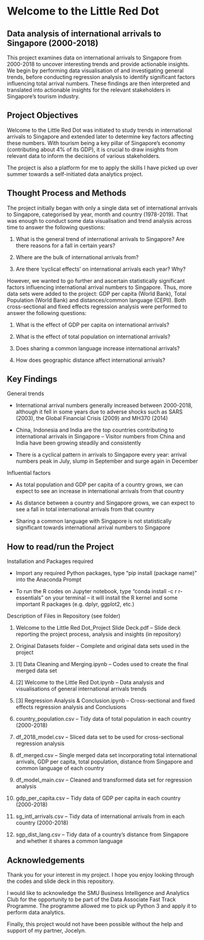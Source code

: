 # Welcome to the Little Red Dot
## Data analysis of international arrivals to Singapore (2000-2018)
This project examines data on international arrivals to Singapore from 2000-2018 to uncover interesting trends and provide actionable insights. We begin by performing data visualisation of and investigating general trends, before conducting regression analysis to identify significant factors influencing total arrival numbers. These findings are then interpreted and translated into actionable insights for the relevant stakeholders in Singapore’s tourism industry. 

## Project Objectives 
Welcome to the Little Red Dot was initiated to study trends in international arrivals to Singapore and extended later to determine key factors affecting these numbers. With tourism being a key pillar of Singapore’s economy (contributing about 4% of its GDP), it is crucial to draw insights from relevant data to inform the decisions of various stakeholders. 

The project is also a platform for me to apply the skills I have picked up over summer towards a self-initiated data analytics project. 

## Thought Process and Methods
The project initially began with only a single data set of international arrivals to Singapore, categorised by year, month and country (1978-2019). That was enough to conduct some data visualisation and trend analysis across time to answer the following questions: 

1.	What is the general trend of international arrivals to Singapore? Are there reasons for a fall in certain years? 

2.	Where are the bulk of international arrivals from?
3.	Are there ‘cyclical effects’ on international arrivals each year? Why? 

However, we wanted to go further and ascertain statistically significant factors influencing international arrival numbers to Singapore. Thus, more data sets were added to the project: GDP per capita (World Bank), Total Population (World Bank) and distances/common language (CEPII). Both cross-sectional and fixed effects regression analysis were performed to answer the following questions: 

1.	What is the effect of GDP per capita on international arrivals? 

2.	What is the effect of total population on international arrivals? 
3.	Does sharing a common language increase international arrivals? 
4.	How does geographic distance affect international arrivals? 

## Key Findings 
General trends
 - International arrival numbers generally increased between 2000-2018, although it fell in some years due to adverse shocks such as SARS (2003), the Global Financial Crisis (2009) and MH370 (2014) 
 
 - China, Indonesia and India are the top countries contributing to international arrivals in Singapore – Visitor numbers from China and India have been growing steadily and consistently
 - There is a cyclical pattern in arrivals to Singapore every year: arrival numbers peak in July, slump in September and surge again in December 

Influential factors
 - As total population and GDP per capita of a country grows, we can expect to see an increase in international arrivals from that country
 
 - As distance between a country and Singapore grows, we can expect to see a fall in total international arrivals from that country
 - Sharing a common language with Singapore is not statistically significant towards international arrival numbers to Singapore 

## How to read/run the Project 
Installation and Packages required
- Import any required Python packages, type “pip install (package name)” into the Anaconda Prompt 

- To run the R codes on Jupyter notebook, type “conda install -c r r-essentials” on your terminal – it will install the R kernel and some important R packages (e.g. dplyr, ggplot2, etc.)

Description of Files in Repository (see folder)
1.	Welcome to the Little Red Dot_Project Slide Deck.pdf – Slide deck reporting the project process, analysis and insights (in repository)

2.	Original Datasets folder – Complete and original data sets used in the project 
3.	[1] Data Cleaning and Merging.ipynb – Codes used to create the final merged data set 
4.	[2] Welcome to the Little Red Dot.ipynb – Data analysis and visualisations of general international arrivals trends 
5.	[3] Regression Analysis & Conclusion.ipynb – Cross-sectional and fixed effects regression analysis and Conclusions
6.	country_population.csv – Tidy data of total population in each country (2000-2018) 
7.	df_2018_model.csv – Sliced data set to be used for cross-sectional regression analysis
8.	df_merged.csv – Single merged data set incorporating total international arrivals, GDP per capita, total population, distance from Singapore and common language of each country 
9.	df_model_main.csv – Cleaned and transformed data set for regression analysis
10.	gdp_per_capita.csv – Tidy data of GDP per capita in each country (2000-2018) 
11.	sg_intl_arrivals.csv – Tidy data of international arrivals from in each country (2000-2018) 
12.	sgp_dist_lang.csv – Tidy data of a country’s distance from Singapore and whether it shares a common language

## Acknowledgements 
Thank you for your interest in my project. I hope you enjoy looking through the codes and slide deck in this repository. 

I would like to acknowledge the SMU Business Intelligence and Analytics Club for the opportunity to be part of the Data Associate Fast Track Programme. The programme allowed me to pick up Python 3 and apply it to perform data analytics. 

Finally, this project would not have been possible without the help and support of my partner, Jocelyn. 
